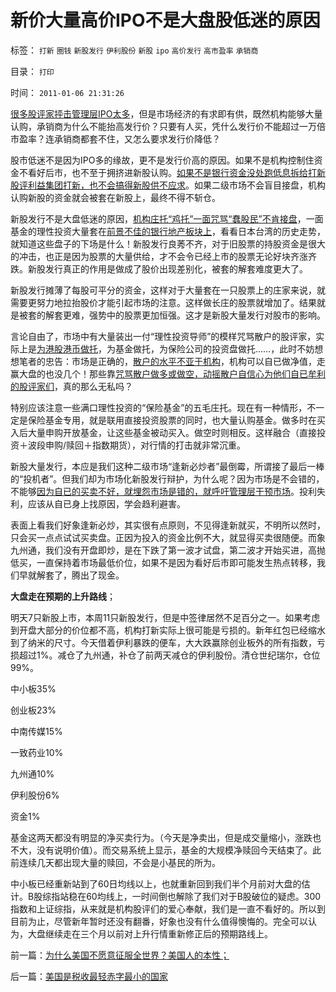 # 新价大量高价IPO不是大盘股低迷的原因

标签： `打新` `圈钱` `新股发行` `伊利股份` `新股` `ipo` `高价发行` `高市盈率` `承销商` 

目录： `打印`

时间： `2011-01-06 21:31:26`

[很多股评家抨击管理层IPO太多](../../../2010/12/14/新股发行改革后便宜了一半！.md)，但是市场经济的有求即有供，既然机构能够大量认购，承销商为什么不能抬高发行价？只要有人买，凭什么发行价不能超过一万倍市盈率？连承销商都套不住，又怎么要求发行价降低？

股市低迷不是因为IPO多的缘故，更不是发行价高的原因。如果不是机构控制住资金不看好后市，也不至于拥挤进新股认购。[如果不是银行资金没处跑低息拆给打新股评利益集团打新，也不会搞得新股供不应求](../../../2010/10/26/新价市场价发行二级市场反而便宜了.md)。如果二级市场不会盲目接盘，机构认购新股的资金就会被套在新股上，最终不得不斩仓。

新股发行不是大盘低迷的原因，[机构庄托“鸡托”一面咒骂“蠢股民”不肯接盘](../../../2009/8/24/五毛凶猛谁敢为市场公平说话？.md)，一面基金的理性投资大量套在[前景不佳的银行地产板块上](../../../2007/9/19/银行地产在股市里是一根草上的蚱猛.md)，看看日本台湾的历史走势，就知道这些盘子的下场是什么！新股发行良莠不齐，对于旧股票的持股资金是很大的冲击，也正是因为股票的大量供给，才不会令已经上市的股票无论好块齐涨齐跌。新股发行真正的作用是做成了股价出现差别化，被套的解套难度更大了。

新股发行摊薄了每股可平分的资金，这样对于大量套在一只股票上的庄家来说，就需要更努力地拉抬股价才能引起市场的注意。这样做长庄的股票就增加了。结果就是被套的解套更难，强势中的股票更加恒强。这才是新股大量发行对股市的影响。

言论自由了，市场中有大量装出一付“理性投资导师”的模样咒骂散户的股评家，实际上是[为港股港币做托](../../../2008/1/19/为什么说低市盈率的港股风险更大，会跌到16000点.md)，为基金做托，为保险公司的投资盘做托……，此时不妨想想笔者的忠告：市场是正确的，[散户的水平不亚于机构](../../../2010/4/18/理性辩虚言之散户真经目录集.md)，机构可以自已做净值，走赢大盘的也没几个！那些靠[咒骂散户做多或做空，动摇散户自信心为他们自已牟利的股评家们](../../../2010/5/10/逢大跌打击散户自信心是庄托的伎俩.md)，真的那么无私吗？

特别应该注意一些满口理性投资的“保险基金”的五毛庄托。现在有一种情形，不一定是保险基金专用，就是联用直接投资股票的同时，也大量认购基金。做多时在买入后大量申购开放基金，让这些基金被动买入。做空时则相反。这样融合（直接投资＋波段申购/赎回＋指数期货），对行情的打击就非常沉重。

新股大量发行，本应是我们这种二级市场“逢新必炒者”最倒霉，所谓接了最后一棒的“投机者”。但我们却为市场化新股发行辩护，为什么呢？因为市场是不会错的，不能够[因为自已的买卖不好，就埋怨市场是错的，就呼吁管理层干预市场](../../../2010/9/14/股票市场价格陪审团！.md)。投利失利，应该从自已身上找原因，学会趋利避害。

表面上看我们好象逢新必炒，其实很有点原则，不见得逢新就买，不明所以然时，只会买一点点试试买卖盘。正因为投入的资金比例不大，就显得买卖很随便。而象九州通，我们没有开盘即炒，是在下跌了第一波才试盘，第二波才开始买进，高抛低买，一直保持着市场最低价位，如果不是因为看好后市即可能发生热点转移，我们早就解套了，腾出了现金。

**大盘走在预期的上升路线**；

明天7只新股上市，本周11只新股发行，但是中签律居然不足百分之一。如果考虑到开盘大部分的价位都不高，机构打新实际上很可能是亏损的。新年红包已经缩水到了纳米的尺寸。今天借着伊利暴跌的便车，大大跌赢除创业板外的所有指数，亏损超过1%。减仓了九州通，补仓了前两天减仓的伊利股份。清仓世纪瑞尔，仓位99%。

中小板35%

创业板23%

中南传媒15%

一致药业10%

九州通10%

伊利股份6%

资金1%

基金这两天都没有明显的净买卖行为。（今天是净卖出，但是成交量缩小，涨跌也不大，没有说明价值）。而交易系统上显示，基金的大规模净赎回今天结束了。此前连续几天都出现大量的赎回，不会是小基民的所为。

中小板已经重新站到了60日均线以上，也就重新回到我们半个月前对大盘的估计。B股综指站稳在60均线上，一时间倒也解除了我们对于B股破位的疑虑。300指数和上证综指，从来就是机构股评们的爱心奉献，我们是一直不看好的。所以到目前为止，尽管新年暂时还没有翻番，好象也没有什么值得懊悔的。完全可以认为，大盘继续走在三个月以前对上升行情重新修正后的预期路线上。



前一篇：[为什么美国不愿意征服全世界？美国人的本性；](../../../2011/1/5/为什么美国不愿意征服全世界？美国人的本性；.md)

后一篇：[美国是税收最轻赤字最小的国家](../../../2011/1/6/美国是税收最轻赤字最小的国家.md)